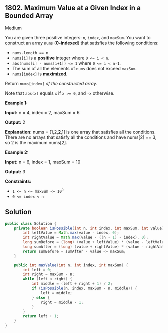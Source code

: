 ## 1802\. Maximum Value at a Given Index in a Bounded Array

Medium

You are given three positive integers: `n`, `index`, and `maxSum`. You want to construct an array `nums` (**0-indexed**) that satisfies the following conditions:

*   `nums.length == n`
*   `nums[i]` is a **positive** integer where `0 <= i < n`.
*   `abs(nums[i] - nums[i+1]) <= 1` where `0 <= i < n-1`.
*   The sum of all the elements of `nums` does not exceed `maxSum`.
*   `nums[index]` is **maximized**.

Return `nums[index]` _of the constructed array_.

Note that `abs(x)` equals `x` if `x >= 0`, and `-x` otherwise.

**Example 1:**

**Input:** n = 4, index = 2, maxSum = 6

**Output:** 2

**Explanation:** nums = [1,2,**2**,1] is one array that satisfies all the conditions. There are no arrays that satisfy all the conditions and have nums[2] == 3, so 2 is the maximum nums[2].

**Example 2:**

**Input:** n = 6, index = 1, maxSum = 10

**Output:** 3

**Constraints:**

*   <code>1 <= n <= maxSum <= 10<sup>9</sup></code>
*   `0 <= index < n`

## Solution

```java
public class Solution {
    private boolean isPossible(int n, int index, int maxSum, int value) {
        int leftValue = Math.max(value - index, 0);
        int rightValue = Math.max(value - ((n - 1) - index), 0);
        long sumBefore = (long) (value + leftValue) * (value - leftValue + 1) / 2;
        long sumAfter = (long) (value + rightValue) * (value - rightValue + 1) / 2;
        return sumBefore + sumAfter - value <= maxSum;
    }

    public int maxValue(int n, int index, int maxSum) {
        int left = 0;
        int right = maxSum - n;
        while (left < right) {
            int middle = (left + right + 1) / 2;
            if (isPossible(n, index, maxSum - n, middle)) {
                left = middle;
            } else {
                right = middle - 1;
            }
        }
        return left + 1;
    }
}
```